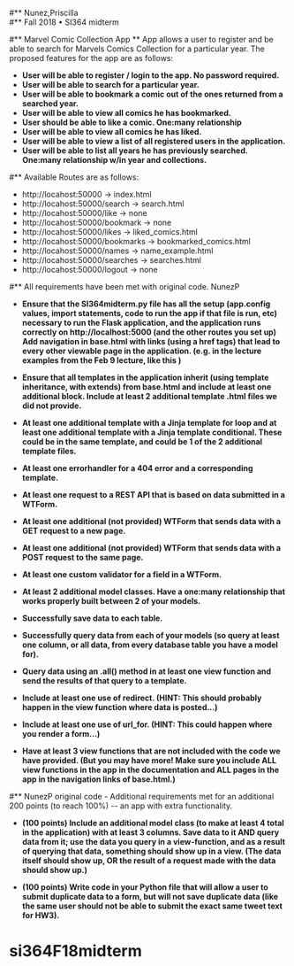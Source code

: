 #** Nunez,Priscilla  
#** Fall 2018 • SI364 midterm


#** Marvel Comic Collection App **
App allows a user to register and be able to search for Marvels Comics Collection for a particular year.
The proposed features for the app are as follows:

- **User will be able to register / login to the app. No password required.**
- **User will be able to search for a particular year.**
- **User will be able to bookmark a comic out of the ones returned from a searched year.**
- **User will be able to view all comics he has bookmarked.**
- **User should be able to like a comic. One:many relationship**
- **User will be able to view all comics he has liked.** 
- **User will be able to view a list of all registered users in the application.**
- **User will be able to list all years he has previously searched. One:many relationship w/in year and collections.**

#** Available Routes are as follows:

- http://locahost:50000 -> index.html
- http://locahost:50000/search -> search.html
- http://locahost:50000/like -> none
- http://locahost:50000/bookmark -> none
- http://locahost:50000/likes -> liked_comics.html
- http://locahost:50000/bookmarks -> bookmarked_comics.html
- http://locahost:50000/names -> name_example.html
- http://locahost:50000/searches -> searches.html
- http://locahost:50000/logout -> none


#** All requirements have been met with original code. NunezP 

 - **Ensure that the SI364midterm.py file has all the setup (app.config values, import statements, code to run the app if that file is run, etc) necessary to run the Flask application, and the application runs correctly on http://localhost:5000 (and the other routes you set up)
 Add navigation in base.html with links (using a href tags) that lead to every other viewable page in the application. (e.g. in the lecture examples from the Feb 9 lecture, like this )**

 - **Ensure that all templates in the application inherit (using template inheritance, with extends) from base.html and include at least one additional block.
 Include at least 2 additional template .html files we did not provide.**

 - **At least one additional template with a Jinja template for loop and at least one additional template with a Jinja template conditional.
These could be in the same template, and could be 1 of the 2 additional template files.**
 
 - **At least one errorhandler for a 404 error and a corresponding template.**
 
 - **At least one request to a REST API that is based on data submitted in a WTForm.**

 - **At least one additional (not provided) WTForm that sends data with a GET request to a new page.**
 
 - **At least one additional (not provided) WTForm that sends data with a POST request to the same page.**
 
 - **At least one custom validator for a field in a WTForm.**

 - **At least 2 additional model classes.
 Have a one:many relationship that works properly built between 2 of your models.**
 
 - **Successfully save data to each table.**
 
 - **Successfully query data from each of your models (so query at least one column, or all data, from every database table you have a model for).**
 
 - **Query data using an .all() method in at least one view function and send the results of that query to a template.**
 
 - **Include at least one use of redirect. (HINT: This should probably happen in the view function where data is posted...)**
 
 - **Include at least one use of url_for. (HINT: This could happen where you render a form...)**
 
 - **Have at least 3 view functions that are not included with the code we have provided. (But you may have more! Make sure you include ALL view functions in the app in the documentation and ALL pages in the app in the navigation links of base.html.)**

#** NunezP original code - Additional requirements met for an additional 200 points (to reach 100%) -- an app with extra functionality.

- **(100 points) Include an additional model class (to make at least 4 total in the application) with at least 3 columns. Save data to it AND query data from it; use the data you query in a view-function, and as a result of querying that data, something should show up in a view. (The data itself should show up, OR the result of a request made with the data should show up.)**

- **(100 points) Write code in your Python file that will allow a user to submit duplicate data to a form, but will not save duplicate data (like the same user should not be able to submit the exact same tweet text for HW3).**
# si364F18midterm
